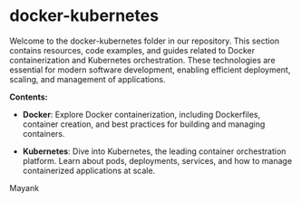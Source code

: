 # docker-kubernetes

Welcome to the docker-kubernetes folder in our repository. This section contains resources, code examples, and guides related to Docker containerization and Kubernetes orchestration. These technologies are essential for modern software development, enabling efficient deployment, scaling, and management of applications.

**Contents:**

- **Docker**: Explore Docker containerization, including Dockerfiles, container creation, and best practices for building and managing containers.

- **Kubernetes**: Dive into Kubernetes, the leading container orchestration platform. Learn about pods, deployments, services, and how to manage containerized applications at scale.

Mayank

